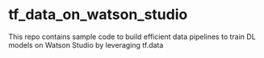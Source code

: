 # tf_data_on_watson_studio
This repo contains sample code to build efficient data pipelines to train DL models on Watson Studio by leveraging tf.data
